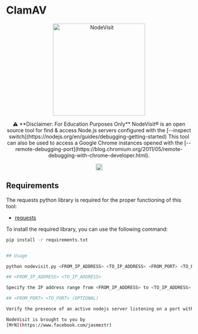 # ClamAV

<p align="center">
  <img width="250" height="250" src="https://raw.githubusercontent.com/mrmedx/nodevisit/main/logo.png" alt='NodeVisit'>
</p>

<p align="center">
  ⚠️ **Disclaimer: For Education Purposes Only**
  NodeVisit® is an open source tool for find & access Node.js servers configured with the [--inspect switch](https://nodejs.org/en/guides/debugging-getting-started)
  This tool can also be used to access a Google Chrome instances opened with the [--remote-debugging-port](https://blog.chromium.org/2011/05/remote-debugging-with-chrome-developer.html).
</p>

<p align="center">
  <a href="https://www.facebook.com/jasmeztr"><img src="https://www.facebook.com/favicon.ico" width="18" height="18"></a>
</p>

## Requirements

The requests python library is required for the proper functioning of this tool:

- [requests](https://pypi.org/project/requests/)

To install the required library, you can use the following command:

```bash
pip install -r requirements.txt


## Usage

python nodevisit.py <FROM_IP_ADDRESS> <TO_IP_ADDRESS> <FROM_PORT> <TO_PORT>

## <FROM_IP_ADDRESS> <TO_IP_ADDRESS> 

Specify the IP address range from <FROM_IP_ADDRESS> to <TO_IP_ADDRESS> for scanning and identifying active nodejs servers.

## <FROM_PORT> <TO_PORT> (OPTIONAL)

Verify the presence of an active nodejs server listening on a port within the designated range defined by <FROM_PORT> to <TO_PORT>.

NodeVisit is brought to you by
[MrN](https://www.facebook.com/jasmeztr)
